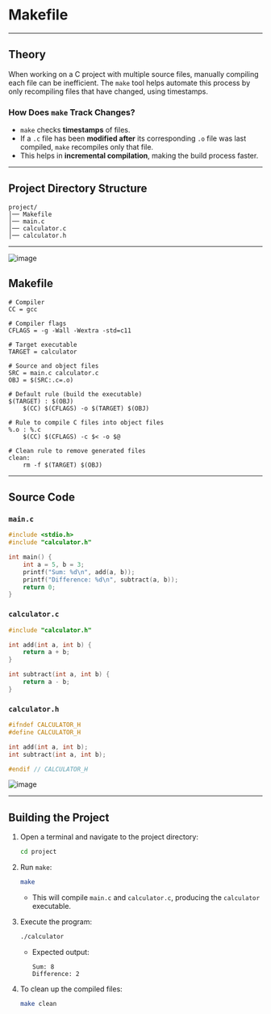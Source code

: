 # Makefile
---

## Theory
When working on a C project with multiple source files, manually compiling each file can be inefficient. The `make` tool helps automate this process by only recompiling files that have changed, using timestamps.

### **How Does `make` Track Changes?**
- `make` checks **timestamps** of files.
- If a `.c` file has been **modified after** its corresponding `.o` file was last compiled, `make` recompiles only that file.
- This helps in **incremental compilation**, making the build process faster.

---

## **Project Directory Structure**
```
project/
│── Makefile
│── main.c
│── calculator.c
│── calculator.h
```

---

![image](https://github.com/user-attachments/assets/08507596-cd45-4756-9fac-23a5ab784658)


## **Makefile**
```make
# Compiler
CC = gcc

# Compiler flags
CFLAGS = -g -Wall -Wextra -std=c11

# Target executable
TARGET = calculator

# Source and object files
SRC = main.c calculator.c
OBJ = $(SRC:.c=.o)

# Default rule (build the executable)
$(TARGET) : $(OBJ)
	$(CC) $(CFLAGS) -o $(TARGET) $(OBJ)

# Rule to compile C files into object files
%.o : %.c
	$(CC) $(CFLAGS) -c $< -o $@

# Clean rule to remove generated files
clean:
	rm -f $(TARGET) $(OBJ)
```

---

## **Source Code**
### `main.c`
```c
#include <stdio.h>
#include "calculator.h"

int main() {
    int a = 5, b = 3;
    printf("Sum: %d\n", add(a, b));
    printf("Difference: %d\n", subtract(a, b));
    return 0;
}
```

### `calculator.c`
```c
#include "calculator.h"

int add(int a, int b) {
    return a + b;
}

int subtract(int a, int b) {
    return a - b;
}
```

### `calculator.h`
```c
#ifndef CALCULATOR_H
#define CALCULATOR_H

int add(int a, int b);
int subtract(int a, int b);

#endif // CALCULATOR_H
```

![image](https://github.com/user-attachments/assets/73b61512-3332-440a-9fdb-d1b568a6ae50)

---

## **Building the Project**
1. Open a terminal and navigate to the project directory:
   ```bash
   cd project
   ```
2. Run `make`:
   ```bash
   make
   ```
   - This will compile `main.c` and `calculator.c`, producing the `calculator` executable.

3. Execute the program:
   ```bash
   ./calculator
   ```
   - Expected output:
     ```
     Sum: 8
     Difference: 2
     ```

4. To clean up the compiled files:
   ```bash
   make clean
   ```
